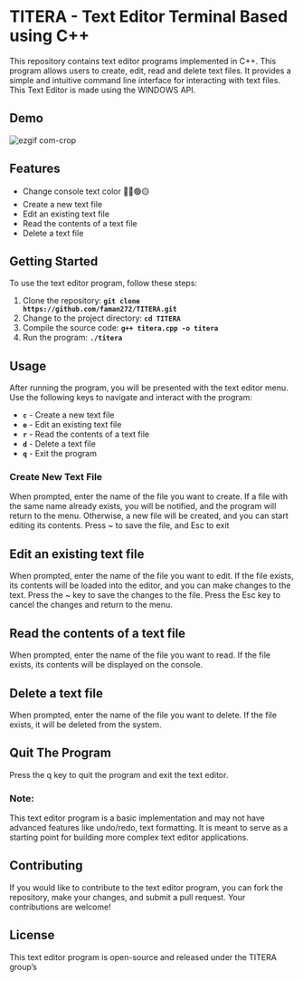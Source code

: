 
# TITERA - Text Editor Terminal Based using C++

This repository contains text editor programs implemented in C++. This program allows users to create, edit, read and delete text files. It provides a simple and intuitive command line interface for interacting with text files. This Text Editor is made using the WINDOWS API.

## Demo

![ezgif com-crop](https://github.com/faman272/TITERA/assets/116134925/99235183-4275-4272-83df-aefdfbd292db)


## Features
- Change console text color 🔵🔴🟢🟡
- Create a new text file 
- Edit an existing text file 
- Read the contents of a text file 
- Delete a text file 

## Getting Started
To use the text editor program, follow these steps:
1. Clone the repository: **`git clone https://github.com/faman272/TITERA.git`**
2. Change to the project directory: **`cd TITERA`**
3. Compile the source code: **`g++ titera.cpp -o titera`**
4. Run the program: **`./titera`**
## Usage
After running the program, you will be presented with the text editor menu. Use the following keys to navigate and interact with the program:

- **`c`** - Create a new text file
- **`e`** - Edit an existing text file
- **`r`** - Read the contents of a text file
- **`d`** - Delete a text file
- **`q`** - Exit the program
### Create New Text File
When prompted, enter the name of the file you want to create. If a file with the same name already exists, you will be notified, and the program will return to the menu. Otherwise, a new file will be created, and you can start editing its contents. Press ~ to save the file,
and Esc to exit
## Edit an existing text file
When prompted, enter the name of the file you want to edit. If the file exists, its contents will be loaded into the editor, and you can make changes to the text. Press the ~ key to save the changes to the file. Press the Esc key to cancel the changes and return to the menu.
## Read the contents of a text file

When prompted, enter the name of the file you want to read. If the file exists, its contents will be displayed on the console.
## Delete a text file
When prompted, enter the name of the file you want to delete. If the file exists, it will be deleted from the system.
## Quit The Program
Press the q key to quit the program and exit the text editor.
### Note:
This text editor program is a basic implementation and may not have advanced features like undo/redo, text formatting. It is meant to serve as a starting point for building more complex text editor applications.
## Contributing
If you would like to contribute to the text editor program, you can fork the repository, make your changes, and submit a pull request. Your contributions are welcome!
## License
This text editor program is open-source and released under the TITERA group’s
